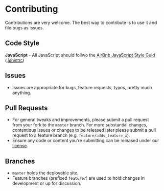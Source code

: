 # Contributing

Contributions are very welcome. The best way to contribute is to use it and file bugs as issues.

## Code Style
**JavaScript** - All JavaScript should follwo the [AirBnb JavaScript Style Guid](https://github.com/airbnb/javascript) ([.jshintrc](https://github.com/airbnb/javascript/blob/master/linters/jshintrc))

## Issues

* Issues are appropriate for bugs, feature requests, typos, pretty much anything.

## Pull Requests

* For general tweaks and improvements, please submit a pull request from your fork to the `master` branch. For more substantial changes, contentious issues or changes to be released later please submit a pull request to a feature branch (e.g. `feature/adds_feature_x`).
* Ensure any code or content you're submitting can be released under our [license](LICENSE).

## Branches

* `master` holds the deployable site.
* Feature branches (prefixed `feature/`) are used to hold changes in development or up for discussion.
